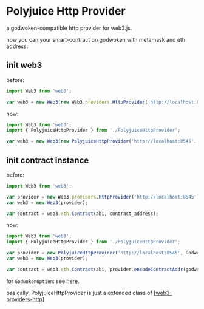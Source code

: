 # Polyjuice Http Provider

a godwoken-compatible http provider for web3.js.

now you can your smart-contract on godwoken with metamask and eth address.

## init web3

before:

```js
import Web3 from 'web3';

var web3 = new Web3(new Web3.providers.HttpProvider('http://localhost:8545'));
```

now:

```js
import Web3 from 'web3';
import { PolyjuiceHttpProvider } from './PolyjuiceHttpProvider';

var web3 = new Web3(new PolyjuiceHttpProvider('http://localhost:8545', GodwokenOption));
```

## init contract instance

before:

```js
import Web3 from 'web3';

var provider = new Web3.providers.HttpProvider('http://localhost:8545');
var web3 = new Web3(provider);

var contract = web3.eth.Contract(abi, contract_address);
```

now:

```js
import Web3 from 'web3';
import { PolyjuiceHttpProvider } from './PolyjuiceHttpProvider';

var provider = new PolyjuiceHttpProvider('http://localhost:8545', GodwokenOption);
var web3 = new Web3(provider);

var contract = web3.eth.Contract(abi, provider.encodeContractAddr(godwoken_account_id));
```

for ```GodwokenOption```: see [here](/src/util.ts#L30-L36).

basically, PolyjuiceHttpProvider is just a extended class of [[web3-providers-http](https://github.com/ChainSafe/web3.js/tree/1.x/packages/web3-providers-http)]
